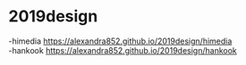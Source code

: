 # 2019design
-himedia https://alexandra852.github.io/2019design/himedia <br>
-hankook https://alexandra852.github.io/2019design/hankook
